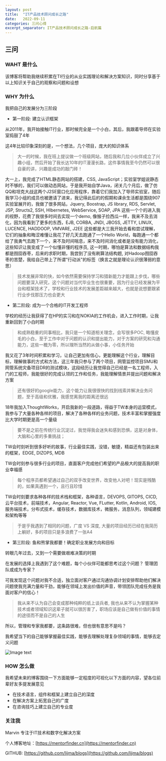 ```yaml
---
layout: post
title:  "IT产品技术顾问成长之路"
date:   2022-09-11
categories: 三问心得
excerpt_separator: IT产品技术顾问成长之路-启航篇
---
```

## 三问

### WAHT 是什么

该博客将帮助我继续积累在TI行业的从业实践理论和解决方案知识，同时分享基于以上知识关于自己的观察和问题和设想

### WHY 为什么

我把自己的发展分为三阶段

* 第一阶段:  建立认识框架

从2011年，我开始接触IT行业，那时候完全是一个小白，其后，我跟着导师在实验室捣鼓了4年

这4年比较印象深刻的是，一个想法，几个项目，庞大的知识体系

> 大一的时候，我在班上提议做一个班级网站，随后我和几位小伙伴成立了兴趣小组，然后开始了我长达10年的IT漫漫长路，这件事情我至今仍然可以很自豪的讲，兴趣是成功的敲门砖！

大一上，我完成了HTML静态网站的搭建，CSS,  JavaScript；实验室学姐说静态时不够的，我们可以做动态网站，于是我开始自学Java，闭关几个月后，做了仿QQ和坦克大战这两个J2SE窗口化应用程序，靠着它们我加入了导师实验室，随后我学习小组的成员也被邀请了进来，我记得此后的的假期和课余生活都是围绕907实验室展开的，我做了很多网站，Jquery,  Boostrap,  JS library,  RDS,  Servlet,  JSP,   Structs2,  SSH,  HIbernetes, WebService, SOAP,  JPA 这些一个个的进入我的视野，花费了我很多时间去实现一个demo,  像猴子捡西瓜一样，我来不及去消化，因为我看到了更多的东西，EJB, CORBA, JNDI, JBOSS, JETTY, LINUX, LUCENCE, HADDOOP, VMVARE, J2EE 这些都是大三我开始去看和尝试理解，它们的抽象和晦涩难懂让我花了好几天去跑通了一个Hello World，每跑通一个都给了我勇气去跑下一个，来不及时间喘息，来不及时间消化或者是没有能力消化，这些知识让我变成了一个似懂非懂的程序员,  这一时期，哪怕是算法和数据结构我都是囫囵吞枣，后来的求职时期，我尝到了没有刷算法结构题, 对Hadoop囫囵吞枣的苦楚，我给自己带上了所谓“行动派"的标签（换言之就是理论认识很薄弱的意思）

> 技术发展非常的快，如今依然需要保持学习和猎新能力才能跟上步伐，哪些问题要深入研究，这个问题对当代毕业生也很重要，因为行业已经发展为平台和框架技术了，学校和行业技术的发展差距越来越大，也就是说想要跟紧行业步伐那压力也会更大

* 第二阶段:  成为一个合格的IT开发工程师

学校的经历让我获得了在HP的实习和在NOKIA的工作机会，进入工作时期，让我重新回到了小白时期

> 和成熟稳重的同事相比，我只是一个知道相关理念，会写很多POC,  略懂皮毛的小白，至于工作中对于问题的认识和提出能力，对于方案的研究和沟通能力，这些一概为零，所以理所当然的从做小事，小任务开始

我又花了3年时间积累和学习，让自己更加有信心，更能理解这个行业，理解目标，理解做事的方式和方法，这三年我只参与了两个项目，网管监控项目SMU和网管系统灾备项目DR的测试模块，这段经历让我觉得自己已经是一名工程师，入门的工程师，我能很好的完成认领的工作和任务，我能理解情景并提出问题和解决方案

> 还有很好的google能力，这个能力让我很很快的找到线索并解决业务问题，至于高级和优雅，我感觉离我的距离还很远

18年我加入ThoughtWorks，开启我新的一段道路，得益于TW本身的运营模式，我参与了大量各种各样的项目，解决了各种各样的业务问题，技术丰富和掌握强度比大学时期更是高一个量级

> 要不是之前在传统行业沉淀过，我觉得我会迷失和感到恐惧，这是对身体，大脑和心里的多重挑战；

TW会时刻听到很多好听的故事，行业最佳实践，没错，敏捷，精益还有包装出来的框架，EDGE,  DIZOPS,  MDB

TW会时刻参与很多行业的项目，直面客户完成他们希望的产品极大的提高我的职业幸福感

> 每个程序员都希望通过自己的双手改变世界，改变他人对吧！现实是残酷的，如果真遇到一个，且行且珍惜

TW会时刻要求各种各样的技术栈和框架，各种语言，DEVOPS,  GITOPS,  CICD,  云平台技术，前端技术，Angular,  Reactor, Vue,  FLutter,  Kotlin,  Android,  IOS,  服务端技术，分布式技术，缓存技术，数据库技术，微服务，消息队列，领域建模和架构等等

> 于是乎我遇到了相同的问题，广度 VS 深度,  大量的项目经历已经在我简历上躺好，多的项目只是多浪费了一张A4

* 第三阶段:   鱼和熊掌我都要！确定职业发展方向和目标

转眼几年过去，又到一个需要做艰难决策的时期

在发展的选择上我遇到了这个难题，每个小伙伴可能都思考过这个问题？ 管理团队或成为专家？

可我发现这个问题对我不合适，独立面对客户通过沟通协调计划安排帮助他们解决问题使我充满力量和干劲，能够在领域上发出价值的声音，带领团队完成任务是我面对客户的信心！

> 我从来不认为自己会变成那种纯粹的纸上谈兵者,  我也从来不认为掌握某种技术或者领域知识这辈子就可以很厉害了，职场应该是自己做有价值的事情的途径而不是自己的人生

所以，管理和专家我都要，这条路很难，但也很有意思不是吗？

我希望当下的自己能够掌握最佳实践，能够去理解处理复杂领域的事情，能够去定义问题

![Image text](https://blog-1259114324.cos.ap-chengdu.myqcloud.com/cynnefin.png)

### HOW 怎么做

我希望未来的博客围绕一下方面能够一定程度的可视化以下方面的内容，望各位前辈好友多提发展意见

* 在技术语言，组件和框架上建立自己的深度
* 在解决方案上拓宽自己的广度
* 在咨询技巧上建立自己的专业度


### 关注我

Marvin 专注于IT技术和数字化解决方案

个人博客地址：[https://mentorfinder.cn](https://mentorfinder.cn)

GITHUB:  [https://github.com/lijma/blogs](https://github.com/lijma/blogs)
